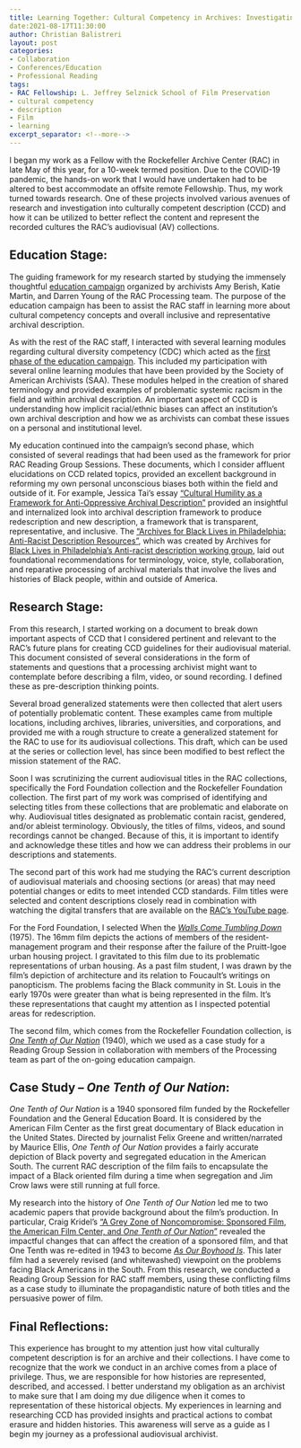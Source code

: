 ```yaml
---
title: Learning Together: Cultural Competency in Archives: Investigating Archival Description for Audiovisual Materials
date:2021-08-17T11:30:00
author: Christian Balistreri
layout: post
categories:
- Collaboration
- Conferences/Education
- Professional Reading
tags:
- RAC Fellowship: L. Jeffrey Selznick School of Film Preservation
- cultural competency
- description
- Film
- learning
excerpt_separator: <!--more-->
---
```

I began my work as a Fellow with the Rockefeller Archive Center (RAC) in late May of this year, for a 10-week termed position. Due to the COVID-19 pandemic, the hands-on work that I would have undertaken had to be altered to best accommodate an offsite remote Fellowship. Thus, my work turned towards research. One of these projects involved various avenues of research and investigation into culturally competent description (CCD) and how it can be utilized to better reflect the content and represent the recorded cultures the RAC’s audiovisual (AV) collections. 
<!--more-->

## Education Stage: 

The guiding framework for my research started by studying the immensely thoughtful [education campaign](https://blog.rockarch.org/cultural-competency-in-archives-planning-an-education-campaign) organized by archivists Amy Berish, Katie Martin, and Darren Young of the RAC Processing team. The purpose of the education campaign has been to assist the RAC staff in learning more about cultural competency concepts and overall inclusive and representative archival description.

As with the rest of the RAC staff, I interacted with several learning modules regarding cultural diversity competency (CDC) which acted as the [first phase of the education campaign](https://blog.rockarch.org/cultural-competency-in-archives-phase-one-of-the-education-campaign). This included my participation with several online learning modules that have been provided by the Society of American Archivists (SAA). These modules helped in the creation of shared terminology and provided examples of problematic systemic racism in the field and within archival description. An important aspect of CCD is understanding how implicit racial/ethnic biases can affect an institution’s own archival description and how we as archivists can combat these issues on a personal and institutional level. 

My education continued into the campaign’s second phase, which consisted of several readings that had been used as the framework for prior RAC Reading Group Sessions. These documents, which I consider affluent elucidations on CCD related topics, provided an excellent background in reforming my own personal unconscious biases both within the field and outside of it. For example, Jessica Tai’s essay [“Cultural Humility as a Framework for Anti-Oppressive Archival Description”](https://journals.litwinbooks.com/index.php/jclis/article/view/120) provided an insightful and internalized look into archival description framework to produce redescription and new description, a framework that is transparent, representative, and inclusive. The [“Archives for Black Lives in Philadelphia: Anti-Racist Description Resources”](https://archivesforblacklives.files.wordpress.com/2019/10/ardr_final.pdf), which was created by Archives for [Black Lives in Philadelphia’s Anti-racist description working group](https://archivesforblacklives.wordpress.com/), laid out foundational recommendations for terminology, voice, style, collaboration, and reparative processing of archival materials that involve the lives and histories of Black people, within and outside of America.

## Research Stage: 

From this research, I started working on a document to break down important aspects of CCD that I considered pertinent and relevant to the RAC’s future plans for creating CCD guidelines for their audiovisual material. This document consisted of several considerations in the form of statements and questions that a processing archivist might want to contemplate before describing a film, video, or sound recording. I defined these as pre-description thinking points. 

Several broad generalized statements were then collected that alert users of potentially problematic content. These examples came from multiple locations, including archives, libraries, universities, and corporations, and provided me with a rough structure to create a generalized statement for the RAC to use for its audiovisual collections. This draft, which can be used at the series or collection level, has since been modified to best reflect the mission statement of the RAC. 

Soon I was scrutinizing the current audiovisual titles in the RAC collections, specifically the Ford Foundation collection and the Rockefeller Foundation collection. The first part of my work was comprised of identifying and selecting titles from these collections that are problematic and elaborate on why. Audiovisual titles designated as problematic contain racist, gendered, and/or ableist terminology. Obviously, the titles of films, videos, and sound recordings cannot be changed. Because of this, it is important to identify and acknowledge these titles and how we can address their problems in our descriptions and statements. 

The second part of this work had me studying the RAC’s current description of audiovisual materials and choosing sections (or areas) that may need potential changes or edits to meet intended CCD standards. Film titles were selected and content descriptions closely read in combination with watching the digital transfers that are available on the [RAC’s YouTube page](https://www.youtube.com/user/RockefellerArchive). 

For the Ford Foundation, I selected When the [*Walls Come Tumbling Down*](https://www.youtube.com/watch?v=nObz5EiyEdA&list=PL5KSvh0W2h9aQR9_bubIUnF-co51fmbu_&index=5) (1975). The 16mm film depicts the actions of members of the resident-management program and their response after the failure of the Pruitt-Igoe urban housing project. I gravitated to this film due to its problematic representations of urban housing. As a past film student, I was drawn by the film’s depiction of architecture and its relation to Foucault’s writings on panopticism. The problems facing the Black community in St. Louis in the early 1970s were greater than what is being represented in the film. It’s these representations that caught my attention as I inspected potential areas for redescription. 

The second film, which comes from the Rockefeller Foundation collection, is [*One Tenth of Our Nation*](https://www.youtube.com/watch?v=oKX9UzsWkqc&list=PL5KSvh0W2h9YyNGRjORMS1ywQBhB3bX7L&index=2) (1940), which we used as a case study for a Reading Group Session in collaboration with members of the Processing team as part of the on-going education campaign. 

## Case Study – *One Tenth of Our Nation*: 

*One Tenth of Our Nation* is a 1940 sponsored film funded by the Rockefeller Foundation and the General Education Board. It is considered by the American Film Center as the first great documentary of Black education in the United States. Directed by journalist Felix Greene and written/narrated by Maurice Ellis, *One Tenth of Our Nation* provides a fairly accurate depiction of Black poverty and segregated education in the American South. The current RAC description of the film fails to encapsulate the impact of a Black oriented film during a time when segregation and Jim Crow laws were still running at full force. 

My research into the history of *One Tenth of Our Nation* led me to two academic papers that provide background about the film’s production. In particular, Craig Kridel’s [“A Grey Zone of Noncompromise: Sponsored Film, the American Film Center, and *One Tenth of Our Nation*”](https://www.jstor.org/stable/10.2979/filmhistory.31.3.05) revealed the impactful changes that can affect the creation of a sponsored film, and that One Tenth was re-edited in 1943 to become [*As Our Boyhood Is*](https://www.youtube.com/watch?v=JzhApvrlvdU). This later film had a severely revised (and whitewashed) viewpoint on the problems facing Black Americans in the South. From this research, we conducted a Reading Group Session for RAC staff members, using these conflicting films as a case study to illuminate the propagandistic nature of both titles and the persuasive power of film.

## Final Reflections: 

This experience has brought to my attention just how vital culturally competent description is for an archive and their collections. I have come to recognize that the work we conduct in an archive comes from a place of privilege. Thus, we are responsible for how histories are represented, described, and accessed. I better understand my obligation as an archivist to make sure that I am doing my due diligence when it comes to representation of these historical objects. My experiences in learning and researching CCD has provided insights and practical actions to combat erasure and hidden histories. This awareness will serve as a guide as I begin my journey as a professional audiovisual archivist.
